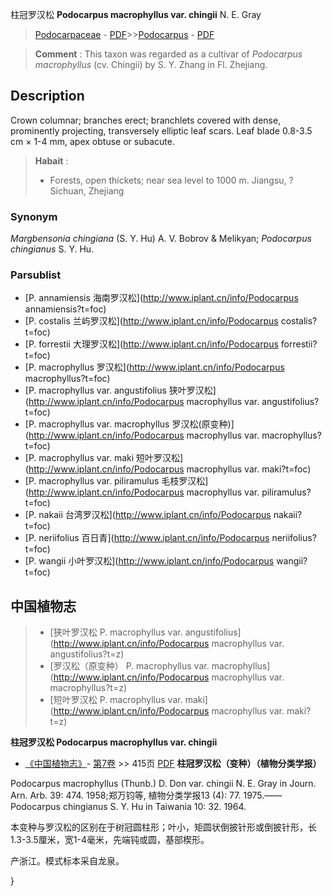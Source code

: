 柱冠罗汉松 **Podocarpus macrophyllus var. chingii** N. E. Gray

> [Podocarpaceae](http://www.iplant.cn/info/Podocarpaceae?t=foc) - [PDF](http://www.iplant.cn/foc/pdf/Podocarpaceae.pdf)>>[Podocarpus](http://www.iplant.cn/info/Podocarpus?t=foc) - [PDF](http://www.iplant.cn/foc/pdf/Podocarpus.pdf)


> **Comment** : 
> This taxon was regarded as a cultivar of *Podocarpus macrophyllus* (cv. Chingii) by S. Y. Zhang in Fl. Zhejiang.

## Description

Crown columnar; branches erect; branchlets covered with dense, prominently projecting, transversely elliptic leaf scars. Leaf blade 0.8-3.5 cm ×  1-4 mm, apex obtuse or subacute.


> **Habait** : 
>*  Forests, open thickets; near sea level to 1000 m. Jiangsu, ?Sichuan, Zhejiang

### Synonym
*Margbensonia chingiana* (S. Y. Hu) A. V. Bobrov & Melikyan; *Podocarpus chingianus* S. Y. Hu.

### Parsublist

* [P.  annamiensis  海南罗汉松](http://www.iplant.cn/info/Podocarpus annamiensis?t=foc)
* [P.  costalis  兰屿罗汉松](http://www.iplant.cn/info/Podocarpus costalis?t=foc)
* [P.  forrestii  大理罗汉松](http://www.iplant.cn/info/Podocarpus forrestii?t=foc)
* [P.  macrophyllus  罗汉松](http://www.iplant.cn/info/Podocarpus macrophyllus?t=foc)
* [P.  macrophyllus var. angustifolius  狭叶罗汉松](http://www.iplant.cn/info/Podocarpus macrophyllus var. angustifolius?t=foc)
* [P.  macrophyllus var. macrophyllus  罗汉松(原变种)](http://www.iplant.cn/info/Podocarpus macrophyllus var. macrophyllus?t=foc)
* [P.  macrophyllus var. maki  短叶罗汉松](http://www.iplant.cn/info/Podocarpus macrophyllus var. maki?t=foc)
* [P.  macrophyllus var. piliramulus  毛枝罗汉松](http://www.iplant.cn/info/Podocarpus macrophyllus var. piliramulus?t=foc)
* [P.  nakaii  台湾罗汉松](http://www.iplant.cn/info/Podocarpus nakaii?t=foc)
* [P.  neriifolius  百日青](http://www.iplant.cn/info/Podocarpus neriifolius?t=foc)
* [P.  wangii  小叶罗汉松](http://www.iplant.cn/info/Podocarpus wangii?t=foc)

## 中国植物志

> * [狭叶罗汉松  P.  macrophyllus var. angustifolius](http://www.iplant.cn/info/Podocarpus macrophyllus var. angustifolius?t=z)
> * [罗汉松（原变种）  P.  macrophyllus var. macrophyllus](http://www.iplant.cn/info/Podocarpus macrophyllus var. macrophyllus?t=z)
> * [短叶罗汉松  P.  macrophyllus var. maki](http://www.iplant.cn/info/Podocarpus macrophyllus var. maki?t=z)


**柱冠罗汉松 Podocarpus macrophyllus var. chingii**

* [《中国植物志》](http://www.iplant.cn/frps)- [第7卷](http://www.iplant.cn/frps/vol/7) >> 415页 [PDF](http://www.iplant.cn/frps/pdf/7/415.pdf)
**柱冠罗汉松（变种）（植物分类学报）**

Podocarpus macrophyllus (Thunb.) D. Don var. chingii N. E. Gray in Journ. Arn. Arb. 39: 474. 1958;郑万钧等, 植物分类学报13 (4): 77. 1975.——Podocarpus chingianus S. Y. Hu in Taiwania 10: 32. 1964.

本变种与罗汉松的区别在于树冠圆柱形；叶小，矩圆状倒披针形或倒披针形，长1.3-3.5厘米，宽1-4毫米，先端钝或圆，基部楔形。

产浙江。模式标本采自龙泉。

}